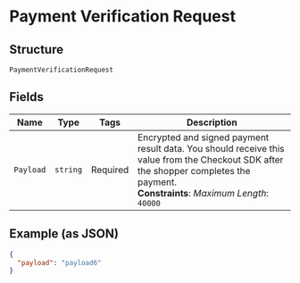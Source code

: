
# Payment Verification Request

## Structure

`PaymentVerificationRequest`

## Fields

| Name | Type | Tags | Description |
|  --- | --- | --- | --- |
| `Payload` | `string` | Required | Encrypted and signed payment result data. You should receive this value from the Checkout SDK after the shopper completes the payment.<br>**Constraints**: *Maximum Length*: `40000` |

## Example (as JSON)

```json
{
  "payload": "payload6"
}
```

